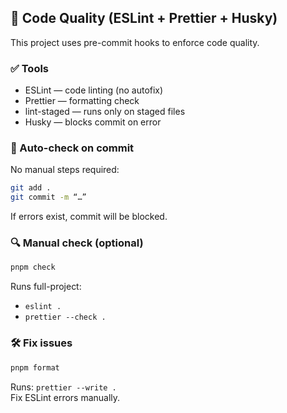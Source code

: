 ## 🧼 Code Quality (ESLint + Prettier + Husky)

This project uses pre-commit hooks to enforce code quality.

### ✅ Tools

- ESLint — code linting (no autofix)
- Prettier — formatting check
- lint-staged — runs only on staged files
- Husky — blocks commit on error

### 🔁 Auto-check on commit

No manual steps required:

```sh
git add .
git commit -m “…”
```

If errors exist, commit will be blocked.

### 🔍 Manual check (optional)

```sh
pnpm check
```

Runs full-project:

- `eslint .`
- `prettier --check .`

### 🛠 Fix issues

```sh
pnpm format
```

Runs: `prettier --write .`  
Fix ESLint errors manually.
